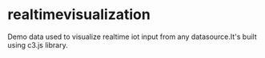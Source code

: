 # realtimevisualization
Demo data used to visualize realtime iot input from any datasource.It's built using c3.js library.
